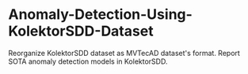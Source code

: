 # Anomaly-Detection-Using-KolektorSDD-Dataset
 Reorganize KolektorSDD dataset as MVTecAD dataset's format. Report SOTA anomaly detection models in KolektorSDD.
